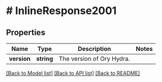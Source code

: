 # # InlineResponse2001

## Properties

Name | Type | Description | Notes
------------ | ------------- | ------------- | -------------
**version** | **string** | The version of Ory Hydra. |

[[Back to Model list]](../../README.md#models) [[Back to API list]](../../README.md#endpoints) [[Back to README]](../../README.md)
